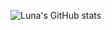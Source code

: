 ![Luna's GitHub stats](https://github-readme-stats.vercel.app/api?username=lunaiwa&show_icons=true&theme=transparent)
